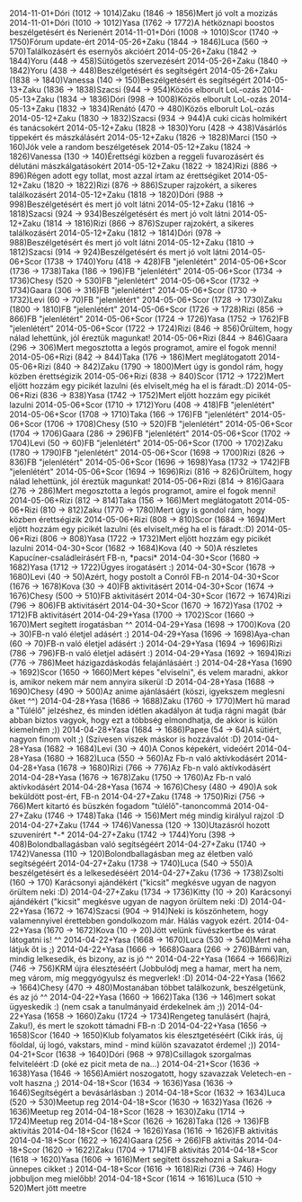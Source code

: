 <tr><td>2014-11-01</td><td>+</td><td>Dóri (1012 &rarr; 1014)</td><td>Zaku (1846 &rarr; 1856)</td><td>Mert jó volt a mozizás</td></tr>
<tr><td>2014-11-01</td><td>+</td><td>Dóri (1010 &rarr; 1012)</td><td>Yasa (1762 &rarr; 1772)</td><td>A hétköznapi boostos beszélgetésért és Nerienért</td></tr>
<tr><td>2014-11-01</td><td>+</td><td>Dóri (1008 &rarr; 1010)</td><td>Scor (1740 &rarr; 1750)</td><td>Fórum update-ért</td></tr>
<tr><td>2014-05-26</td><td>+</td><td>Zaku (1844 &rarr; 1846)</td><td>Luca (560 &rarr; 570)</td><td>Találkozásért és esernyős akcióért</td></tr>
<tr><td>2014-05-26</td><td>+</td><td>Zaku (1842 &rarr; 1844)</td><td>Yoru (448 &rarr; 458)</td><td>Sütögetős szervezésért</td></tr>
<tr><td>2014-05-26</td><td>+</td><td>Zaku (1840 &rarr; 1842)</td><td>Yoru (438 &rarr; 448)</td><td>Beszélgetésért és segítségért </td></tr>
<tr><td>2014-05-26</td><td>+</td><td>Zaku (1838 &rarr; 1840)</td><td>Vanessa (140 &rarr; 150)</td><td>Beszélgetésért és segítségért </td></tr>
<tr><td>2014-05-13</td><td>+</td><td>Zaku (1836 &rarr; 1838)</td><td>Szacsi (944 &rarr; 954)</td><td>Közös elborult LoL-ozás</td></tr>
<tr><td>2014-05-13</td><td>+</td><td>Zaku (1834 &rarr; 1836)</td><td>Dóri (998 &rarr; 1008)</td><td>Közös elborult LoL-ozás</td></tr>
<tr><td>2014-05-13</td><td>+</td><td>Zaku (1832 &rarr; 1834)</td><td>Renátó (470 &rarr; 480)</td><td>Közös elborult LoL-ozás</td></tr>
<tr><td>2014-05-12</td><td>+</td><td>Zaku (1830 &rarr; 1832)</td><td>Szacsi (934 &rarr; 944)</td><td>A cuki cicàs holmikért és tanácsokért</td></tr>
<tr><td>2014-05-12</td><td>+</td><td>Zaku (1828 &rarr; 1830)</td><td>Yoru (428 &rarr; 438)</td><td>Vásárlós tippekért és mászkálásért</td></tr>
<tr><td>2014-05-12</td><td>+</td><td>Zaku (1826 &rarr; 1828)</td><td>Marci (150 &rarr; 160)</td><td>Jók vele a random beszélgetések</td></tr>
<tr><td>2014-05-12</td><td>+</td><td>Zaku (1824 &rarr; 1826)</td><td>Vanessa (130 &rarr; 140)</td><td>Érettségi közben a reggeli fuvarozásért és délutáni mászkálgatásokért </td></tr>
<tr><td>2014-05-12</td><td>+</td><td>Zaku (1822 &rarr; 1824)</td><td>Rizi (886 &rarr; 896)</td><td>Régen adott egy tollat, most azzal írtam az érettségiket</td></tr>
<tr><td>2014-05-12</td><td>+</td><td>Zaku (1820 &rarr; 1822)</td><td>Rizi (876 &rarr; 886)</td><td>Szuper rajzokért, a sikeres találkozásért</td></tr>
<tr><td>2014-05-12</td><td>+</td><td>Zaku (1818 &rarr; 1820)</td><td>Dóri (988 &rarr; 998)</td><td>Beszélgetésért és mert jó volt látni </td></tr>
<tr><td>2014-05-12</td><td>+</td><td>Zaku (1816 &rarr; 1818)</td><td>Szacsi (924 &rarr; 934)</td><td>Beszélgetésért és mert jó volt látni </td></tr>
<tr><td>2014-05-12</td><td>+</td><td>Zaku (1814 &rarr; 1816)</td><td>Rizi (866 &rarr; 876)</td><td>Szuper rajzokért, a sikeres találkozásért</td></tr>
<tr><td>2014-05-12</td><td>+</td><td>Zaku (1812 &rarr; 1814)</td><td>Dóri (978 &rarr; 988)</td><td>Beszélgetésért és mert jó volt látni </td></tr>
<tr><td>2014-05-12</td><td>+</td><td>Zaku (1810 &rarr; 1812)</td><td>Szacsi (914 &rarr; 924)</td><td>Beszélgetésért és mert jó volt látni </td></tr>
<tr><td>2014-05-06</td><td>+</td><td>Scor (1738 &rarr; 1740)</td><td>Yoru (418 &rarr; 428)</td><td>FB &quot;jelenlétért&quot;</td></tr>
<tr><td>2014-05-06</td><td>+</td><td>Scor (1736 &rarr; 1738)</td><td>Taka (186 &rarr; 196)</td><td>FB &quot;jelenlétért&quot;</td></tr>
<tr><td>2014-05-06</td><td>+</td><td>Scor (1734 &rarr; 1736)</td><td>Chesy (520 &rarr; 530)</td><td>FB &quot;jelenlétért&quot;</td></tr>
<tr><td>2014-05-06</td><td>+</td><td>Scor (1732 &rarr; 1734)</td><td>Gaara (306 &rarr; 316)</td><td>FB &quot;jelenlétért&quot;</td></tr>
<tr><td>2014-05-06</td><td>+</td><td>Scor (1730 &rarr; 1732)</td><td>Levi (60 &rarr; 70)</td><td>FB &quot;jelenlétért&quot;</td></tr>
<tr><td>2014-05-06</td><td>+</td><td>Scor (1728 &rarr; 1730)</td><td>Zaku (1800 &rarr; 1810)</td><td>FB &quot;jelenlétért&quot;</td></tr>
<tr><td>2014-05-06</td><td>+</td><td>Scor (1726 &rarr; 1728)</td><td>Rizi (856 &rarr; 866)</td><td>FB &quot;jelenlétért&quot;</td></tr>
<tr><td>2014-05-06</td><td>+</td><td>Scor (1724 &rarr; 1726)</td><td>Yasa (1752 &rarr; 1762)</td><td>FB &quot;jelenlétért&quot;</td></tr>
<tr><td>2014-05-06</td><td>+</td><td>Scor (1722 &rarr; 1724)</td><td>Rizi (846 &rarr; 856)</td><td>Örültem, hogy nálad lehettünk, jól éreztük magunkat!</td></tr>
<tr><td>2014-05-06</td><td>+</td><td>Rizi (844 &rarr; 846)</td><td>Gaara (296 &rarr; 306)</td><td>Mert megosztotta a legós programot, amire el fogok menni!</td></tr>
<tr><td>2014-05-06</td><td>+</td><td>Rizi (842 &rarr; 844)</td><td>Taka (176 &rarr; 186)</td><td>Mert meglátogatott</td></tr>
<tr><td>2014-05-06</td><td>+</td><td>Rizi (840 &rarr; 842)</td><td>Zaku (1790 &rarr; 1800)</td><td>Mert úgy is gondol rám, hogy közben érettségizik</td></tr>
<tr><td>2014-05-06</td><td>+</td><td>Rizi (838 &rarr; 840)</td><td>Scor (1712 &rarr; 1722)</td><td>Mert eljött hozzám egy picikét lazulni (és elviselt,még ha el is fáradt.:D)</td></tr>
<tr><td>2014-05-06</td><td>+</td><td>Rizi (836 &rarr; 838)</td><td>Yasa (1742 &rarr; 1752)</td><td>Mert eljött hozzám egy picikét lazulni</td></tr>
<tr><td>2014-05-06</td><td>+</td><td>Scor (1710 &rarr; 1712)</td><td>Yoru (408 &rarr; 418)</td><td>FB &quot;jelenlétért&quot;</td></tr>
<tr><td>2014-05-06</td><td>+</td><td>Scor (1708 &rarr; 1710)</td><td>Taka (166 &rarr; 176)</td><td>FB &quot;jelenlétért&quot;</td></tr>
<tr><td>2014-05-06</td><td>+</td><td>Scor (1706 &rarr; 1708)</td><td>Chesy (510 &rarr; 520)</td><td>FB &quot;jelenlétért&quot;</td></tr>
<tr><td>2014-05-06</td><td>+</td><td>Scor (1704 &rarr; 1706)</td><td>Gaara (286 &rarr; 296)</td><td>FB &quot;jelenlétért&quot;</td></tr>
<tr><td>2014-05-06</td><td>+</td><td>Scor (1702 &rarr; 1704)</td><td>Levi (50 &rarr; 60)</td><td>FB &quot;jelenlétért&quot;</td></tr>
<tr><td>2014-05-06</td><td>+</td><td>Scor (1700 &rarr; 1702)</td><td>Zaku (1780 &rarr; 1790)</td><td>FB &quot;jelenlétért&quot;</td></tr>
<tr><td>2014-05-06</td><td>+</td><td>Scor (1698 &rarr; 1700)</td><td>Rizi (826 &rarr; 836)</td><td>FB &quot;jelenlétért&quot;</td></tr>
<tr><td>2014-05-06</td><td>+</td><td>Scor (1696 &rarr; 1698)</td><td>Yasa (1732 &rarr; 1742)</td><td>FB &quot;jelenlétért&quot;</td></tr>
<tr><td>2014-05-06</td><td>+</td><td>Scor (1694 &rarr; 1696)</td><td>Rizi (816 &rarr; 826)</td><td>Örültem, hogy nálad lehettünk, jól éreztük magunkat!</td></tr>
<tr><td>2014-05-06</td><td>+</td><td>Rizi (814 &rarr; 816)</td><td>Gaara (276 &rarr; 286)</td><td>Mert megosztotta a legós programot, amire el fogok menni!</td></tr>
<tr><td>2014-05-06</td><td>+</td><td>Rizi (812 &rarr; 814)</td><td>Taka (156 &rarr; 166)</td><td>Mert meglátogatott</td></tr>
<tr><td>2014-05-06</td><td>+</td><td>Rizi (810 &rarr; 812)</td><td>Zaku (1770 &rarr; 1780)</td><td>Mert úgy is gondol rám, hogy közben érettségizik</td></tr>
<tr><td>2014-05-06</td><td>+</td><td>Rizi (808 &rarr; 810)</td><td>Scor (1684 &rarr; 1694)</td><td>Mert eljött hozzám egy picikét lazulni (és elviselt,még ha el is fáradt.:D)</td></tr>
<tr><td>2014-05-06</td><td>+</td><td>Rizi (806 &rarr; 808)</td><td>Yasa (1722 &rarr; 1732)</td><td>Mert eljött hozzám egy picikét lazulni</td></tr>
<tr><td>2014-04-30</td><td>+</td><td>Scor (1682 &rarr; 1684)</td><td>Kova (40 &rarr; 50)</td><td>A részletes Kapucíner-családleírásért FB-n, *pacsi*</td></tr>
<tr><td>2014-04-30</td><td>+</td><td>Scor (1680 &rarr; 1682)</td><td>Yasa (1712 &rarr; 1722)</td><td>Ügyes írogatásért :)</td></tr>
<tr><td>2014-04-30</td><td>+</td><td>Scor (1678 &rarr; 1680)</td><td>Levi (40 &rarr; 50)</td><td>Azért, hogy postolt a Conról FB-n</td></tr>
<tr><td>2014-04-30</td><td>+</td><td>Scor (1676 &rarr; 1678)</td><td>Kova (30 &rarr; 40)</td><td>FB aktivitásért</td></tr>
<tr><td>2014-04-30</td><td>+</td><td>Scor (1674 &rarr; 1676)</td><td>Chesy (500 &rarr; 510)</td><td>FB aktivitásért</td></tr>
<tr><td>2014-04-30</td><td>+</td><td>Scor (1672 &rarr; 1674)</td><td>Rizi (796 &rarr; 806)</td><td>FB aktivitásért</td></tr>
<tr><td>2014-04-30</td><td>+</td><td>Scor (1670 &rarr; 1672)</td><td>Yasa (1702 &rarr; 1712)</td><td>FB aktivitásért</td></tr>
<tr><td>2014-04-29</td><td>+</td><td>Yasa (1700 &rarr; 1702)</td><td>Scor (1660 &rarr; 1670)</td><td>Mert segített írogatásban ^^ </td></tr>
<tr><td>2014-04-29</td><td>+</td><td>Yasa (1698 &rarr; 1700)</td><td>Kova (20 &rarr; 30)</td><td>FB-n való életjel adásért :)</td></tr>
<tr><td>2014-04-29</td><td>+</td><td>Yasa (1696 &rarr; 1698)</td><td>Aya-chan (60 &rarr; 70)</td><td>FB-n való életjel adásért :)</td></tr>
<tr><td>2014-04-29</td><td>+</td><td>Yasa (1694 &rarr; 1696)</td><td>Rizi (786 &rarr; 796)</td><td>FB-n való életjel adásért :)</td></tr>
<tr><td>2014-04-29</td><td>+</td><td>Yasa (1692 &rarr; 1694)</td><td>Rizi (776 &rarr; 786)</td><td>Meet házigazdáskodás felajánlásáért :)</td></tr>
<tr><td>2014-04-28</td><td>+</td><td>Yasa (1690 &rarr; 1692)</td><td>Scor (1650 &rarr; 1660)</td><td>Mert képes &quot;elviselni&quot;, és velem maradni, akkor is, amikor nekem már nem annyira sikerül :D</td></tr>
<tr><td>2014-04-28</td><td>+</td><td>Yasa (1688 &rarr; 1690)</td><td>Chesy (490 &rarr; 500)</td><td>Az anime ajánlásáért (köszi, igyekszem meglesni őket ^^)</td></tr>
<tr><td>2014-04-28</td><td>+</td><td>Yasa (1686 &rarr; 1688)</td><td>Zaku (1760 &rarr; 1770)</td><td>Mert hű marad a &quot;Túlélő&quot; jelzéshez, és minden idétlen akadályon át tudja rágni magát (bár abban biztos vagyok, hogy ezt a többség elmondhatja, de akkor is külön kiemelném ;))</td></tr>
<tr><td>2014-04-28</td><td>+</td><td>Yasa (1684 &rarr; 1686)</td><td>Papee (54 &rarr; 64)</td><td>A sütiért, nagyon finom volt ;) (Szívesen viszek máskor is hozzávalót :D)</td></tr>
<tr><td>2014-04-28</td><td>+</td><td>Yasa (1682 &rarr; 1684)</td><td>Levi (30 &rarr; 40)</td><td>A Conos képekért, videóért</td></tr>
<tr><td>2014-04-28</td><td>+</td><td>Yasa (1680 &rarr; 1682)</td><td>Luca (550 &rarr; 560)</td><td>Az Fb-n való aktívkodásért</td></tr>
<tr><td>2014-04-28</td><td>+</td><td>Yasa (1678 &rarr; 1680)</td><td>Rizi (766 &rarr; 776)</td><td>Az Fb-n való aktívkodásért</td></tr>
<tr><td>2014-04-28</td><td>+</td><td>Yasa (1676 &rarr; 1678)</td><td>Zaku (1750 &rarr; 1760)</td><td>Az Fb-n való aktívkodásért</td></tr>
<tr><td>2014-04-28</td><td>+</td><td>Yasa (1674 &rarr; 1676)</td><td>Chesy (480 &rarr; 490)</td><td>A sok beküldött post-ért, FB-n</td></tr>
<tr><td>2014-04-27</td><td>+</td><td>Zaku (1748 &rarr; 1750)</td><td>Rizi (756 &rarr; 766)</td><td>Mert kitartó és büszkén fogadom &quot;túlélő&quot;-tanoncommá</td></tr>
<tr><td>2014-04-27</td><td>+</td><td>Zaku (1746 &rarr; 1748)</td><td>Taka (146 &rarr; 156)</td><td>Mert még mindig királyul rajzol :D </td></tr>
<tr><td>2014-04-27</td><td>+</td><td>Zaku (1744 &rarr; 1746)</td><td>Vanessa (120 &rarr; 130)</td><td>Utazásról hozott szuvenírért *-*</td></tr>
<tr><td>2014-04-27</td><td>+</td><td>Zaku (1742 &rarr; 1744)</td><td>Yoru (398 &rarr; 408)</td><td>Bolondballagásban való segítségéért</td></tr>
<tr><td>2014-04-27</td><td>+</td><td>Zaku (1740 &rarr; 1742)</td><td>Vanessa (110 &rarr; 120)</td><td>Bolondballagásban meg az életben való segítségéért</td></tr>
<tr><td>2014-04-27</td><td>+</td><td>Zaku (1738 &rarr; 1740)</td><td>Luca (540 &rarr; 550)</td><td>A beszélgetésért és a lelkesedéséért</td></tr>
<tr><td>2014-04-27</td><td>+</td><td>Zaku (1736 &rarr; 1738)</td><td>Zsolti (160 &rarr; 170)</td><td> Karácsonyi ajándékért (&quot;kicsit&quot; megkésve ugyan de nagyon örültem neki :D) </td></tr>
<tr><td>2014-04-27</td><td>+</td><td>Zaku (1734 &rarr; 1736)</td><td>Kitty (10 &rarr; 20)</td><td> Karácsonyi ajándékért (&quot;kicsit&quot; megkésve ugyan de nagyon örültem neki :D) </td></tr>
<tr><td>2014-04-22</td><td>+</td><td>Yasa (1672 &rarr; 1674)</td><td>Szacsi (904 &rarr; 914)</td><td>Neki is köszönhetem, hogy valamennyivel érettebben gondolkozom már. Hálás vagyok ezért. </td></tr>
<tr><td>2014-04-22</td><td>+</td><td>Yasa (1670 &rarr; 1672)</td><td>Kova (10 &rarr; 20)</td><td>Jött velünk füvészkertbe és várat látogatni is! ^^</td></tr>
<tr><td>2014-04-22</td><td>+</td><td>Yasa (1668 &rarr; 1670)</td><td>Luca (530 &rarr; 540)</td><td>Mert néha látjuk őt is ;)</td></tr>
<tr><td>2014-04-22</td><td>+</td><td>Yasa (1666 &rarr; 1668)</td><td>Gaara (266 &rarr; 276)</td><td>Bármi van, mindig lelkesedik, és bizony, az is jó ^^</td></tr>
<tr><td>2014-04-22</td><td>+</td><td>Yasa (1664 &rarr; 1666)</td><td>Rizi (746 &rarr; 756)</td><td>KRM újra élesztéséért (Jobbulódj meg a hamar, mert ha nem, meg várom, míg meggyógyulsz és megverlek! :D)</td></tr>
<tr><td>2014-04-22</td><td>+</td><td>Yasa (1662 &rarr; 1664)</td><td>Chesy (470 &rarr; 480)</td><td>Mostanában többet találkozunk, beszélgetünk, és az jó ^^</td></tr>
<tr><td>2014-04-22</td><td>+</td><td>Yasa (1660 &rarr; 1662)</td><td>Taka (136 &rarr; 146)</td><td>mert sokat ügyeskedik :) (nem csak a tanulmányaid érdekelnek ám ;))</td></tr>
<tr><td>2014-04-22</td><td>+</td><td>Yasa (1658 &rarr; 1660)</td><td>Zaku (1724 &rarr; 1734)</td><td>Rengeteg tanulásért (hajrá, Zaku!), és mert le szokott támadni FB-n :D</td></tr>
<tr><td>2014-04-22</td><td>+</td><td>Yasa (1656 &rarr; 1658)</td><td>Scor (1640 &rarr; 1650)</td><td>Klub folyamatos kis élesztgetéséért (Cikk írás, új főoldal, új logó, vakstars, mind - mind külön szavazatot érdemel ;))</td></tr>
<tr><td>2014-04-21</td><td>+</td><td>Scor (1638 &rarr; 1640)</td><td>Dóri (968 &rarr; 978)</td><td>Csillagok szorgalmas felviteléért :D (oké ez picit meta de na...)</td></tr>
<tr><td>2014-04-21</td><td>+</td><td>Scor (1636 &rarr; 1638)</td><td>Yasa (1646 &rarr; 1656)</td><td>Amiért noszogatott, hogy szavazzak Veletech-en - volt haszna ;)</td></tr>
<tr><td>2014-04-18</td><td>+</td><td>Scor (1634 &rarr; 1636)</td><td>Yasa (1636 &rarr; 1646)</td><td>Segítségért a bevásárlásban :)</td></tr>
<tr><td>2014-04-18</td><td>+</td><td>Scor (1632 &rarr; 1634)</td><td>Luca (520 &rarr; 530)</td><td>Meetup reg</td></tr>
<tr><td>2014-04-18</td><td>+</td><td>Scor (1630 &rarr; 1632)</td><td>Yasa (1626 &rarr; 1636)</td><td>Meetup reg</td></tr>
<tr><td>2014-04-18</td><td>+</td><td>Scor (1628 &rarr; 1630)</td><td>Zaku (1714 &rarr; 1724)</td><td>Meetup reg</td></tr>
<tr><td>2014-04-18</td><td>+</td><td>Scor (1626 &rarr; 1628)</td><td>Taka (126 &rarr; 136)</td><td>FB aktivitás</td></tr>
<tr><td>2014-04-18</td><td>+</td><td>Scor (1624 &rarr; 1626)</td><td>Yasa (1616 &rarr; 1626)</td><td>FB aktivitás</td></tr>
<tr><td>2014-04-18</td><td>+</td><td>Scor (1622 &rarr; 1624)</td><td>Gaara (256 &rarr; 266)</td><td>FB aktivitás</td></tr>
<tr><td>2014-04-18</td><td>+</td><td>Scor (1620 &rarr; 1622)</td><td>Zaku (1704 &rarr; 1714)</td><td>FB aktivitás</td></tr>
<tr><td>2014-04-18</td><td>+</td><td>Scor (1618 &rarr; 1620)</td><td>Yasa (1606 &rarr; 1616)</td><td>Mert segített összehozni a Sakura-ünnepes cikket :)</td></tr>
<tr><td>2014-04-18</td><td>+</td><td>Scor (1616 &rarr; 1618)</td><td>Rizi (736 &rarr; 746)</td><td> Hogy jobbuljon meg mielőbb!</td></tr>
<tr><td>2014-04-18</td><td>+</td><td>Scor (1614 &rarr; 1616)</td><td>Luca (510 &rarr; 520)</td><td>Mert jött meetre</td></tr>
